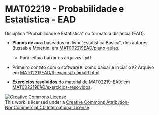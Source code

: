 # MAT02219 - Probabilidade e Estatística - EAD

Disciplina "Probabilidade e Estatística" no formato à distância (EAD).

* **Planos de aula** baseados no livro "Estatística Básica", dos autores Bussab e 
Morettin: em [MAT002219EAD/plano-aulas](plano-aulas).
    + Para leitura baixar os arquivos `.pdf`.
    
* Primeiro contato com o software `R`: como baixar e iniciar o `R`? Arquivo em [MAT02219EAD/R-exams/TutorialR.html](https://htmlpreview.github.io/?https://github.com/markus-stein/MAT02219EAD/blob/master/R-exams/TutorialR.html)

* **Exercícios resolvidos** do material de MAT02219-EAD: em [MAT002219EAD/exercicios-resolvidos](exercicios-resolvidos).


<a rel="license" href="http://creativecommons.org/licenses/by-nc/4.0/"><img alt="Creative Commons License" style="border-width:0" src="https://i.creativecommons.org/l/by-nc/4.0/88x31.png" /></a><br />This work is licensed under a <a rel="license" href="http://creativecommons.org/licenses/by-nc/4.0/">Creative Commons Attribution-NonCommercial 4.0 International License</a>.

